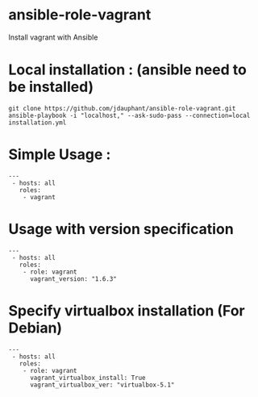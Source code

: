 ansible-role-vagrant
====================

Install vagrant with Ansible

# Local installation : (ansible need to be installed)

```
git clone https://github.com/jdauphant/ansible-role-vagrant.git
ansible-playbook -i "localhost," --ask-sudo-pass --connection=local installation.yml
```

# Simple Usage :

```
---
 - hosts: all
   roles:
    - vagrant
```

# Usage with version specification

```
---
 - hosts: all
   roles:
    - role: vagrant
      vagrant_version: "1.6.3"
```

# Specify virtualbox installation (For Debian)

```
---
 - hosts: all
   roles:
    - role: vagrant
      vagrant_virtualbox_install: True
      vagrant_virtualbox_ver: "virtualbox-5.1"
